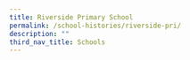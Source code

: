 ```yaml
---
title: Riverside Primary School
permalink: /school-histories/riverside-pri/
description: ""
third_nav_title: Schools
---
```


